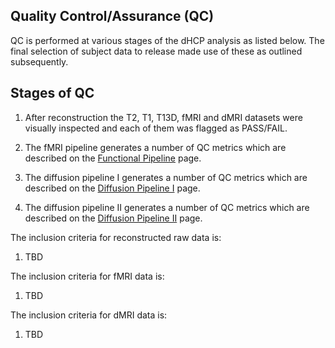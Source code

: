 ---
---

## Quality Control/Assurance (QC)

QC is performed at various stages of the dHCP analysis as listed below. The
final selection of subject data to release made use of these as outlined
subsequently.

## Stages of QC  

1. After reconstruction the T2, T1, T13D, fMRI and dMRI datasets were visually 
inspected and each of them was flagged as PASS/FAIL.

2. The fMRI pipeline generates a number of QC metrics which are described on the
[Functional Pipeline](fmri.md#fmri-qc) page. 

3. The diffusion pipeline I generates a number of QC metrics which are described
on the [Diffusion Pipeline I](dwi.md#diffusion-mri-qc) page.

4. The diffusion pipeline II generates a number of QC metrics which are described
on the [Diffusion Pipeline II](dwi-shard.md#diffusion-mri-qc) page.

The inclusion criteria for reconstructed raw data is:
1. TBD

The inclusion criteria for fMRI data is:

1. TBD

The inclusion criteria for dMRI data is:

1. TBD

